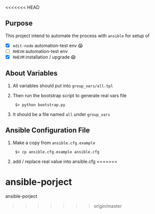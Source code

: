 <<<<<<< HEAD
## Purpose

This project intend to automate the process with `ansible` for setup of

- [x] `edit-node` automation-test env :scream:
- [ ] `RHEVH` automation-test env
- [x] `RHEVM` installation / upgrade :scream:

## About Variables

1. All variables should put into `group_vars/all.tpl`

2. Then run the bootstrap script to generate real vars file

		$> python bootstrap.py

3. It should be a file named `all` under `group_vars`

## Ansible Configuration File

1. Make a copy from `ansible.cfg.example`

		$> cp ansible.cfg.example ansible.cfg

2. add / replace real value into ansible.cfg
=======
# ansible-porject
ansible-porject 
>>>>>>> origin/master
